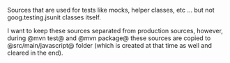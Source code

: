 Sources that are used for tests like mocks, helper classes, etc ... but not goog.testing.jsunit classes itself.

I want to keep these sources separated from production sources, however, during @mvn test@ and @mvn package@ these
 sources are copied to @src/main/javascript@ folder (which is created at that time as well and cleared in the end).
